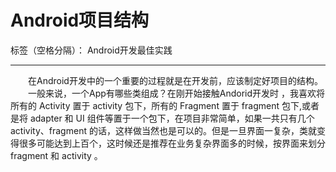 ﻿# Android项目结构

标签（空格分隔）： Android开发最佳实践

---

　　在Android开发中的一个重要的过程就是在开发前，应该制定好项目的结构。
　　一般来说，一个App有哪些类组成？在刚开始接触Andorid开发时 ，我喜欢将所有的 Activity 置于 activity 包下，所有的 Fragment 置于 fragment 包下,或者是将 adapter 和 UI 组件等置于一个包下，在项目非常简单，如果一共只有几个activity、fragment 的话，这样做当然也是可以的。但是一旦界面一复杂，类就变得很多可能达到上百个，这时候还是推荐在业务复杂界面多的时候，按界面来划分 fragment 和 activity 。
　　





